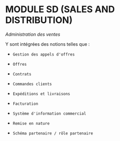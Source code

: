 # **MODULE SD (SALES AND DISTRIBUTION)**

_Administration des ventes_

Y sont intégrées des notions telles que :

- `Gestion des appels d'offres`

- `Offres`

- `Contrats`

- `Commandes clients`

- `Expéditions et livraisons`

- `Facturation`

- `Système d'information commercial`

- `Remise en nature`

- `Schéma partenaire / rôle partenaire`
